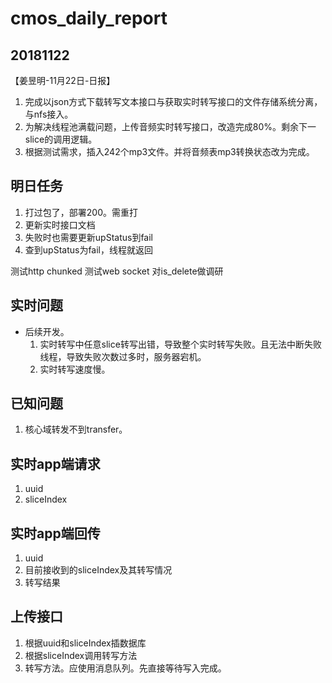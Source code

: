 # cmos_daily_report

## 20181122
【姜昱明-11月22日-日报】
1. 完成以json方式下载转写文本接口与获取实时转写接口的文件存储系统分离，与nfs接入。
2. 为解决线程池满载问题，上传音频实时转写接口，改造完成80%。剩余下一slice的调用逻辑。
3. 根据测试需求，插入242个mp3文件。并将音频表mp3转换状态改为完成。

## 明日任务

1. 打过包了，部署200。需重打
2. 更新实时接口文档
3. 失败时也需要更新upStatus到fail
4. 查到upStatus为fail，线程就返回

测试http chunked
测试web socket
对is_delete做调研

## 实时问题

- 后续开发。
    1. 实时转写中任意slice转写出错，导致整个实时转写失败。且无法中断失败线程，导致失败次数过多时，服务器宕机。
    2. 实时转写速度慢。

## 已知问题

1. 核心域转发不到transfer。

## 实时app端请求

1. uuid
2. sliceIndex

## 实时app端回传

1. uuid
2. 目前接收到的sliceIndex及其转写情况
3. 转写结果

## 上传接口

1. 根据uuid和sliceIndex插数据库
2. 根据sliceIndex调用转写方法
3. 转写方法。应使用消息队列。先直接等待写入完成。
